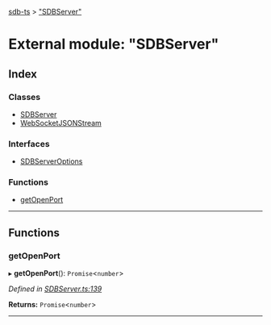 [sdb-ts](../README.md) > ["SDBServer"](../modules/_sdbserver_.md)

# External module: "SDBServer"

## Index

### Classes

* [SDBServer](../classes/_sdbserver_.sdbserver.md)
* [WebSocketJSONStream](../classes/_sdbserver_.websocketjsonstream.md)

### Interfaces

* [SDBServerOptions](../interfaces/_sdbserver_.sdbserveroptions.md)

### Functions

* [getOpenPort](_sdbserver_.md#getopenport)

---

## Functions

<a id="getopenport"></a>

###  getOpenPort

▸ **getOpenPort**(): `Promise`<`number`>

*Defined in [SDBServer.ts:139](https://github.com/soney/sdb-ts/blob/2988743/src/SDBServer.ts#L139)*

**Returns:** `Promise`<`number`>

___


